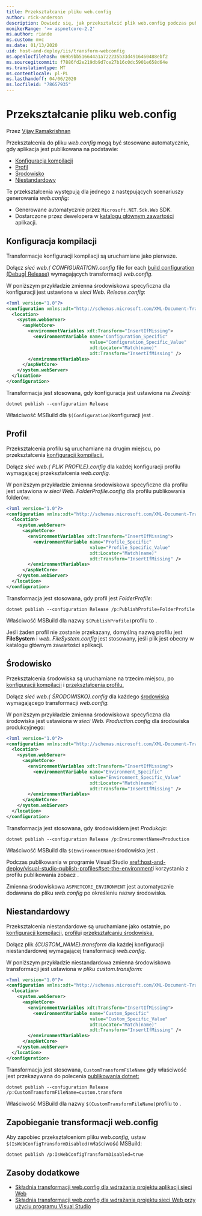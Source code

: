 ```yaml
---
title: Przekształcanie pliku web.config
author: rick-anderson
description: Dowiedz się, jak przekształcić plik web.config podczas publikowania aplikacji ASP.NET Core.
monikerRange: '>= aspnetcore-2.2'
ms.author: riande
ms.custom: mvc
ms.date: 01/13/2020
uid: host-and-deploy/iis/transform-webconfig
ms.openlocfilehash: 069b9bb516644a1a722235b33d4916460488ebf2
ms.sourcegitcommit: f7886fd2e219db9d7ce27b16c0dc5901e658d64e
ms.translationtype: MT
ms.contentlocale: pl-PL
ms.lasthandoff: 04/06/2020
ms.locfileid: "78657935"
---
```

# <a name="transform-webconfig"></a>Przekształcanie pliku web.config

Przez [Vijay Ramakrishnan](https://github.com/vijayrkn)

Przekształcenia do pliku *web.config* mogą być stosowane automatycznie, gdy aplikacja jest publikowana na podstawie:

* [Konfiguracja kompilacji](#build-configuration)
* [Profil](#profile)
* [Środowisko](#environment)
* [Niestandardowy](#custom)

Te przekształcenia występują dla jednego z następujących scenariuszy generowania *web.config:*

* Generowane automatycznie przez `Microsoft.NET.Sdk.Web` SDK.
* Dostarczone przez dewelopera w [katalogu głównym zawartości](xref:fundamentals/index#content-root) aplikacji.

## <a name="build-configuration"></a>Konfiguracja kompilacji

Transformacje konfiguracji kompilacji są uruchamiane jako pierwsze.

Dołącz *sieć web.{ CONFIGURATION}.config* file for each [build configuration (Debug| Release)](/dotnet/core/tools/dotnet-publish#options) wymagających transformacji *web.config.*

W poniższym przykładzie zmienna środowiskowa specyficzna dla konfiguracji jest ustawiona w *sieci Web. Release.config*:

```xml
<?xml version="1.0"?>
<configuration xmlns:xdt="http://schemas.microsoft.com/XML-Document-Transform">
  <location>
    <system.webServer>
      <aspNetCore>
        <environmentVariables xdt:Transform="InsertIfMissing">
          <environmentVariable name="Configuration_Specific" 
                               value="Configuration_Specific_Value" 
                               xdt:Locator="Match(name)" 
                               xdt:Transform="InsertIfMissing" />
        </environmentVariables>
      </aspNetCore>
    </system.webServer>
  </location>
</configuration>
```

Transformacja jest stosowana, gdy konfiguracja jest ustawiona na *Zwolnij:*

```dotnetcli
dotnet publish --configuration Release
```

Właściwość MSBuild dla `$(Configuration)`konfiguracji jest .

## <a name="profile"></a>Profil

Przekształcenia profilu są uruchamiane na drugim miejscu, po przekształcenia [konfiguracji kompilacji.](#build-configuration)

Dołącz *sieć web.{ PLIK PROFILE}.config* dla każdej konfiguracji profilu wymagającej przekształcenia *web.config.*

W poniższym przykładzie zmienna środowiskowa specyficzne dla profilu jest ustawiona w *sieci Web. FolderProfile.config* dla profilu publikowania folderów:

```xml
<?xml version="1.0"?>
<configuration xmlns:xdt="http://schemas.microsoft.com/XML-Document-Transform">
  <location>
    <system.webServer>
      <aspNetCore>
        <environmentVariables xdt:Transform="InsertIfMissing">
          <environmentVariable name="Profile_Specific" 
                               value="Profile_Specific_Value" 
                               xdt:Locator="Match(name)" 
                               xdt:Transform="InsertIfMissing" />
        </environmentVariables>
      </aspNetCore>
    </system.webServer>
  </location>
</configuration>
```

Transformacja jest stosowana, gdy profil jest *FolderProfile:*

```dotnetcli
dotnet publish --configuration Release /p:PublishProfile=FolderProfile
```

Właściwość MSBuild dla nazwy `$(PublishProfile)`profilu to .

Jeśli żaden profil nie zostanie przekazany, domyślną nazwą profilu jest **FileSystem** i *web. FileSystem.config* jest stosowany, jeśli plik jest obecny w katalogu głównym zawartości aplikacji.

## <a name="environment"></a>Środowisko

Przekształcenia środowiska są uruchamiane na trzecim miejscu, po [konfiguracji kompilacji](#build-configuration) i [przekształcenia profilu.](#profile)

Dołącz *sieć web.{ ŚRODOWISKO}.config* dla każdego [środowiska](xref:fundamentals/environments) wymagającego transformacji *web.config.*

W poniższym przykładzie zmienna środowiskowa specyficzna dla środowiska jest ustawiona w *sieci Web. Production.config* dla środowiska produkcyjnego:

```xml
<?xml version="1.0"?>
<configuration xmlns:xdt="http://schemas.microsoft.com/XML-Document-Transform">
  <location>
    <system.webServer>
      <aspNetCore>
        <environmentVariables xdt:Transform="InsertIfMissing">
          <environmentVariable name="Environment_Specific" 
                               value="Environment_Specific_Value" 
                               xdt:Locator="Match(name)" 
                               xdt:Transform="InsertIfMissing" />
        </environmentVariables>
      </aspNetCore>
    </system.webServer>
  </location>
</configuration>
```

Transformacja jest stosowana, gdy środowiskiem jest *Produkcja:*

```dotnetcli
dotnet publish --configuration Release /p:EnvironmentName=Production
```

Właściwość MSBuild dla `$(EnvironmentName)`środowiska jest .

Podczas publikowania w programie Visual Studio <xref:host-and-deploy/visual-studio-publish-profiles#set-the-environment>i korzystania z profilu publikowania zobacz .

Zmienna środowiskowa `ASPNETCORE_ENVIRONMENT` jest automatycznie dodawana do pliku *web.config* po określeniu nazwy środowiska.

## <a name="custom"></a>Niestandardowy

Przekształcenia niestandardowe są uruchamiane jako ostatnie, po [konfiguracji kompilacji,](#build-configuration) [profilu](#profile)i [przekształcaniu środowiska.](#environment)

Dołącz plik *{CUSTOM_NAME}.transform* dla każdej konfiguracji niestandardowej wymagającej transformacji *web.config.*

W poniższym przykładzie niestandardowa zmienna środowiskowa transformacji jest ustawiona w *pliku custom.transform:*

```xml
<?xml version="1.0"?>
<configuration xmlns:xdt="http://schemas.microsoft.com/XML-Document-Transform">
  <location>
    <system.webServer>
      <aspNetCore>
        <environmentVariables xdt:Transform="InsertIfMissing">
          <environmentVariable name="Custom_Specific" 
                               value="Custom_Specific_Value" 
                               xdt:Locator="Match(name)" 
                               xdt:Transform="InsertIfMissing" />
        </environmentVariables>
      </aspNetCore>
    </system.webServer>
  </location>
</configuration>
```

Transformacja jest stosowana, `CustomTransformFileName` gdy właściwość jest przekazywana do polecenia [publikowania dotnet:](/dotnet/core/tools/dotnet-publish)

```dotnetcli
dotnet publish --configuration Release /p:CustomTransformFileName=custom.transform
```

Właściwość MSBuild dla nazwy `$(CustomTransformFileName)`profilu to .

## <a name="prevent-webconfig-transformation"></a>Zapobieganie transformacji web.config

Aby zapobiec przekształceniom pliku *web.config,* ustaw `$(IsWebConfigTransformDisabled)`właściwość MSBuild:

```dotnetcli
dotnet publish /p:IsWebConfigTransformDisabled=true
```

## <a name="additional-resources"></a>Zasoby dodatkowe

* [Składnia transformacji web.config dla wdrażania projektu aplikacji sieci Web](/previous-versions/dd465326(v=vs.100))
* [Składnia transformacji web.config dla wdrażania projektu sieci Web przy użyciu programu Visual Studio](/previous-versions/aspnet/dd465326(v=vs.110))
